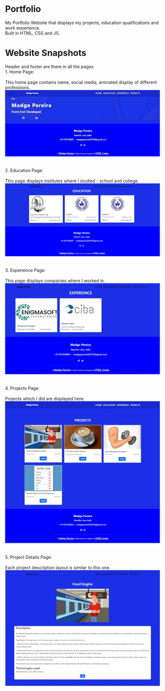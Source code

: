 # Portfolio
My Portfolio Website that displays my projects, education qualifications and work experience.<br>
Built in HTML, CSS and JS.
# Website Snapshots
Header and footer are there in all the pages.
<br>1. Home Page:
<br><br>This home page contains name, social media, animated display of different professions.
<br>![Home](https://github.com/madgepereira020701/portfolio/blob/main/Portfolio%20Madge/Website%20Snapshots/Home.JPG)<br><br>
<br>2. Education Page:
<br><br>This page displays institutes where I studied - school and college.
<br>![Education](https://github.com/madgepereira020701/portfolio/blob/main/Portfolio%20Madge/Website%20Snapshots/Education.JPG)<br><br>
<br>3. Expereince Page:
<br><br>This page displays companies where I worked in.
<br>![Expereince](https://github.com/madgepereira020701/portfolio/blob/main/Portfolio%20Madge/Website%20Snapshots/Experience.JPG)<br><br>
<br>4. Projects Page:
<br><br>Projects which I did are displayed here.
<br>![Projects](https://github.com/madgepereira020701/portfolio/blob/main/Portfolio%20Madge/Website%20Snapshots/Projects.JPG)<br><br>
<br>5. Project Details Page:
<br><br>Each project description layout is similar to this one.
<br>![Project Details](https://github.com/madgepereira020701/portfolio/blob/main/Portfolio%20Madge/Website%20Snapshots/Project%20Details.JPG)<br><br>

